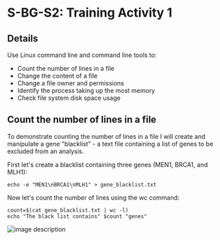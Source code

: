 # S-BG-S2: Training Activity 1

## Details
Use Linux command line and command line tools to:
- Count the number of lines in a file
- Change the content of a file
- Change a file owner and permissions
- Identify the process taking up the most memory
- Check file system disk space usage

## Count the number of lines in a file
To demonstrate counting the number of lines in a file I will create and manipulate a gene "blacklist" - a text file containing a list of genes to be excluded from an analysis.

First let's create a blacklist containing three genes (MEN1, BRCA1, and MLH1):

```
echo -e "MEN1\nBRCA1\nMLH1" > gene_blacklist.txt
```

Now let's count the number of lines using the wc command:
```
count=$(cat gene_blacklist.txt | wc -l)
echo "The black list contains" $count "genes"
```

![image description](TA1/count_lines.gif)


 
